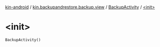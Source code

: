 [kin-android](../../index.md) / [kin.backupandrestore.backup.view](../index.md) / [BackupActivity](index.md) / [&lt;init&gt;](./-init-.md)

# &lt;init&gt;

`BackupActivity()`